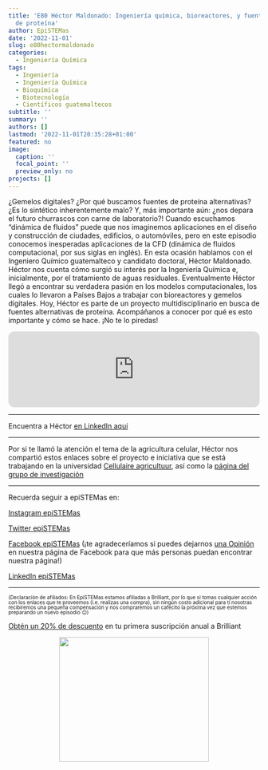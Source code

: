 ```yaml
---
title: 'E80 Héctor Maldonado: Ingeniería química, bioreactores, y fuentes alternativas
  de proteína'
author: EpiSTEMas
date: '2022-11-01'
slug: e80hectormaldonado
categories:
  - Ingeniería Química
tags:
  - Ingeniería
  - Ingeniería Química
  - Bioquímica
  - Biotecnología
  - Científicos guatemaltecos
subtitle: ''
summary: ''
authors: []
lastmod: '2022-11-01T20:35:28+01:00'
featured: no
image:
  caption: ''
  focal_point: ''
  preview_only: no
projects: []
---
```


¿Gemelos digitales? ¿Por qué buscamos fuentes de proteína alternativas? ¿Es lo sintético inherentemente malo? Y, más importante aún: ¿nos depara el futuro churrascos con carne de laboratorio?! Cuando escuchamos “dinámica de fluidos” puede que nos imaginemos aplicaciones en el diseño y construcción de ciudades, edificios, o automóviles, pero en este episodio conocemos inesperadas aplicaciones de la CFD (dinámica de fluidos computacional, por sus siglas en inglés). En esta ocasión hablamos con el Ingeniero Químico guatemalteco y candidato doctoral, Héctor Maldonado. Héctor nos cuenta cómo surgió su interés por la Ingeniería Química e, inicialmente, por el tratamiento de aguas residuales. Eventualmente Héctor llegó a encontrar su verdadera pasión en los modelos computacionales, los cuales lo llevaron a Países Bajos a trabajar con bioreactores y gemelos digitales. Hoy, Héctor es parte de un proyecto multidisciplinario en busca de fuentes alternativas de proteína. Acompáñanos a conocer por qué es esto importante y cómo se hace. ¡No te lo piredas!


<iframe style="border-radius:12px" src="https://open.spotify.com/embed/episode/63kTsIxwyV5NMK7zKV2yMq?utm_source=generator&theme=0" width="100%" height="152" frameBorder="0" allowfullscreen="" allow="autoplay; clipboard-write; encrypted-media; fullscreen; picture-in-picture" loading="lazy"></iframe>

- - - - -

Encuentra a Héctor [en LinkedIn aquí](https://www.linkedin.com/in/hctrmaldonado/)

- - - - -

Por si te llamó la atención el tema de la agricultura celular, Héctor nos compartió estos enlaces sobre el proyecto e iniciativa que se está trabajando en la universidad [Cellulaire agricultuur](https://en.cellulaireagricultuur.nl/), así como la [página del grupo de investigación](https://www.tudelft.nl/tnw/over-faculteit/afdelingen/biotechnology/research-sections/bioprocess-engineering)  


- - - - -


Recuerda seguir a epiSTEMas en:

[Instagram epiSTEMas](https://www.instagram.com/epistemas/)  

[Twitter epiSTEMas](https://twitter.com/epiSTEMas_Pod)

[Facebook epiSTEMas](https://www.facebook.com/epiSTEMasPod) (¡te agradeceríamos si puedes dejarnos [una Opinión](https://www.facebook.com/epiSTEMasPod/reviews/) en nuestra página de Facebook para que más personas puedan encontrar nuestra página!)

[LinkedIn epiSTEMas](https://www.linkedin.com/company/epistemas-podcast/)


- - - - -

<font size = 1.5> <p style = "line-height:1"> 
(Declaración de afiliados: En EpiSTEMas estamos afiliadas a Brilliant, por lo que si tomas cualquier acción con los enlaces que te proveemos (i.e. realizas una compra), sin ningún costo adicional para tí nosotras recibiremos una pequeña compensación y nos compraremos un cafecito la próxima vez que estemos preparando un nuevo episodio 😉) 
</font> </p>


[Obtén un 20% de descuento](https://brilliant.sjv.io/c/2994553/1003358/12858?subId1=EpiSTEMas&u=http%3A%2F%2Fbrilliant.org%2Fimpactnetwork%2F) en tu primera suscripción anual a Brilliant

<center>

<a href="https://brilliant.sjv.io/c/2994553/1003364/12858?subId1=epiSTEMas&u=http%3A%2F%2Fbrilliant.org%2Fimpactnetwork%2F%3Firclickid%3D%7Bclickid%7D%26utm_medium%3Daffiliates%26utm_campaign%3D%7Birpid%7D%26utm_source%3D%7Bmp_value1%7D%26utm_content%3D%7Btimestamp%7D_%7Biradtype%7D_%7Biradname%7D%26utm_term%3D%7Bmp_value2%7D" target="_top" id="1003364"><img src="//a.impactradius-go.com/display-ad/12858-1003364" border="0" alt="" width="300" height="250"/></a><img height="0" width="0" src="https://imp.pxf.io/i/2994553/1003364/12858?subId1=epiSTEMas" style="position:absolute;visibility:hidden;" border="1" />

</center>
